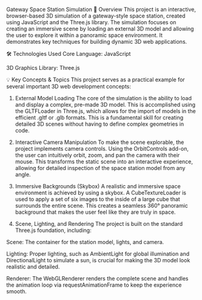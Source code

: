 Gateway Space Station Simulation
📖 Overview
This project is an interactive, browser-based 3D simulation of a gateway-style space station, created using JavaScript and the Three.js library. The simulation focuses on creating an immersive scene by loading an external 3D model and allowing the user to explore it within a panoramic space environment. It demonstrates key techniques for building dynamic 3D web applications.

🛠️ Technologies Used
Core Language: JavaScript

3D Graphics Library: Three.js

💡 Key Concepts & Topics
This project serves as a practical example for several important 3D web development concepts:

1. External Model Loading
The core of the simulation is the ability to load and display a complex, pre-made 3D model. This is accomplished using the GLTFLoader in Three.js, which allows for the import of models in the efficient .gltf or .glb formats. This is a fundamental skill for creating detailed 3D scenes without having to define complex geometries in code.

2. Interactive Camera Manipulation
To make the scene explorable, the project implements camera controls. Using the OrbitControls add-on, the user can intuitively orbit, zoom, and pan the camera with their mouse. This transforms the static scene into an interactive experience, allowing for detailed inspection of the space station model from any angle.

3. Immersive Backgrounds (Skybox)
A realistic and immersive space environment is achieved by using a skybox. A CubeTextureLoader is used to apply a set of six images to the inside of a large cube that surrounds the entire scene. This creates a seamless 360° panoramic background that makes the user feel like they are truly in space.

4. Scene, Lighting, and Rendering
The project is built on the standard Three.js foundation, including:

Scene: The container for the station model, lights, and camera.

Lighting: Proper lighting, such as AmbientLight for global illumination and DirectionalLight to simulate a sun, is crucial for making the 3D model look realistic and detailed.

Renderer: The WebGLRenderer renders the complete scene and handles the animation loop via requestAnimationFrame to keep the experience smooth.
